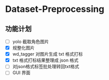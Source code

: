 # Dataset-Preprocessing

## 功能计划
- [ ] yolo 截取角色图片
- [x] 规整化图片
- [x] wd_tagger 对图片生成 txt 格式打标
- [x] txt 格式打标结果整理成 json 格式
- [ ] 对json格式标签批处理转回txt格式
- [ ] GUI 界面